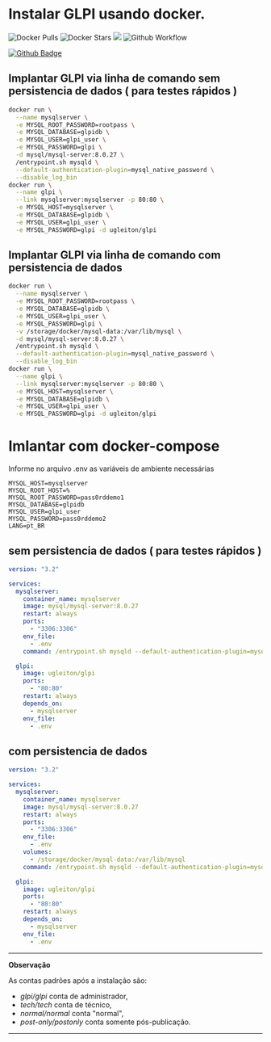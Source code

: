 # Instalar GLPI usando docker.

![Docker Pulls](https://img.shields.io/docker/pulls/ugleiton/glpi) 
![Docker Stars](https://img.shields.io/docker/stars/ugleiton/glpi) [![](https://images.microbadger.com/badges/image/ugleiton/glpi.svg)](http://microbadger.com/images/ugleiton/glpi "Get your own image badge on microbadger.com") 
![Github Workflow](https://github.com/ugleiton/glpi-docker/actions/workflows/docker-build-release.yaml/badge.svg)

[![Github Badge](https://img.shields.io/badge/GitHub-100000?style=flat&logo=github&logoColor=white&link=https://github.com/ugleiton/glpi-docker)](https://github.com/ugleiton/glpi-docker)

## Implantar GLPI via linha de comando sem persistencia de dados ( para testes rápidos )
```sh
docker run \
  --name mysqlserver \
  -e MYSQL_ROOT_PASSWORD=rootpass \
  -e MYSQL_DATABASE=glpidb \
  -e MYSQL_USER=glpi_user \
  -e MYSQL_PASSWORD=glpi \
  -d mysql/mysql-server:8.0.27 \
  /entrypoint.sh mysqld \
  --default-authentication-plugin=mysql_native_password \
  --disable_log_bin
docker run \
  --name glpi \
  --link mysqlserver:mysqlserver -p 80:80 \
  -e MYSQL_HOST=mysqlserver \
  -e MYSQL_DATABASE=glpidb \
  -e MYSQL_USER=glpi_user \
  -e MYSQL_PASSWORD=glpi -d ugleiton/glpi
```

## Implantar GLPI via linha de comando com persistencia de dados
```sh
docker run \
  --name mysqlserver \
  -e MYSQL_ROOT_PASSWORD=rootpass \
  -e MYSQL_DATABASE=glpidb \
  -e MYSQL_USER=glpi_user \
  -e MYSQL_PASSWORD=glpi \
  -v /storage/docker/mysql-data:/var/lib/mysql \
  -d mysql/mysql-server:8.0.27 \
  /entrypoint.sh mysqld \
  --default-authentication-plugin=mysql_native_password \
  --disable_log_bin
docker run \
  --name glpi \
  --link mysqlserver:mysqlserver -p 80:80 \
  -e MYSQL_HOST=mysqlserver \
  -e MYSQL_DATABASE=glpidb \
  -e MYSQL_USER=glpi_user \
  -e MYSQL_PASSWORD=glpi -d ugleiton/glpi
```

# Imlantar com docker-compose

Informe no arquivo .env as variáveis de ambiente necessárias

```
MYSQL_HOST=mysqlserver
MYSQL_ROOT_HOST=%
MYSQL_ROOT_PASSWORD=pass0rddemo1
MYSQL_DATABASE=glpidb
MYSQL_USER=glpi_user
MYSQL_PASSWORD=pass0rddemo2
LANG=pt_BR
```

## sem persistencia de dados ( para testes rápidos )
```yaml
version: "3.2"

services:
  mysqlserver:
    container_name: mysqlserver
    image: mysql/mysql-server:8.0.27
    restart: always
    ports:
      - "3306:3306"
    env_file:
      - .env
    command: /entrypoint.sh mysqld --default-authentication-plugin=mysql_native_password --disable_log_bin

  glpi:
    image: ugleiton/glpi
    ports:
      - "80:80"
    restart: always
    depends_on:
      - mysqlserver
    env_file:
      - .env
```

## com persistencia de dados
```yaml
version: "3.2"

services:
  mysqlserver:
    container_name: mysqlserver
    image: mysql/mysql-server:8.0.27
    restart: always
    ports:
      - "3306:3306"
    env_file:
      - .env
    volumes:
      - /storage/docker/mysql-data:/var/lib/mysql
    command: /entrypoint.sh mysqld --default-authentication-plugin=mysql_native_password --disable_log_bin

  glpi:
    image: ugleiton/glpi
    ports:
      - "80:80"
    restart: always
    depends_on:
      - mysqlserver
    env_file:
      - .env
```


---
**Observação**

   As contas padrões após a instalação são:

   * *glpi/glpi* conta de administrador,
   * *tech/tech* conta de técnico,
   * *normal/normal* conta "normal",
   * *post-only/postonly* conta somente pós-publicação.
---
